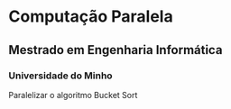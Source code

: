 # Computação Paralela
## Mestrado em Engenharia Informática
### Universidade do Minho

Paralelizar o algoritmo Bucket Sort
